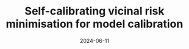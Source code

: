 ---
title: "Self-calibrating vicinal risk minimisation for model calibration"
collection: publications
category: conferences
permalink: /publication/2024-cvpr
excerpt: 'Model calibration measuring the alignment between the prediction accuracy and model confidence is an important metric reflecting model trustworthiness. Existing dense binary classification methods without proper regularisation of model confidence are prone to being over-confident. To calibrate Deep Neural Networks (DNNs) we propose a Self-Calibrating Vicinal Risk Minimisation (SCVRM) that explores the vicinity space of labeled data where vicinal images that are farther away from labeled images adopt the groundtruth label with decreasing label confidence. We prove that in the logistic regression problem SCVRM can be seen as a Vicinal Risk Minimisation plus a regularisation term that penalises the over-confident predictions. In practical implementation SCVRM is approximated using Monte Carlo sampling that samples additional augmented training images and labels from the vicinal distributions. Experimental results demonstrate that SCVRM can significantly enhance model calibration for different dense classification tasks on both in-distribution and out-of-distribution data. Code is available at https://github.com/Carlisle-Liu/SCVRM.'
date: 2024-06-11
venue: 'CVPR'
paperurl: 'https://openaccess.thecvf.com/content/CVPR2024/papers/Liu_Self-Calibrating_Vicinal_Risk_Minimisation_for_Model_Calibration_CVPR_2024_paper.pdf'
bibtexurl: 'http://academicpages.github.io/files/cvpr2024.bib'
citation: 'Liu, Jiawei, Changkun Ye, Ruikai Cui, and Nick Barnes. "Self-calibrating vicinal risk minimisation for model calibration." In Proceedings of the IEEE/CVF Conference on Computer Vision and Pattern Recognition, pp. 3335-3345. 2024.'
---